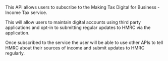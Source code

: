 This API allows users to subscribe to the Making Tax Digital for Business - Income Tax service.

This will allow users to maintain digital accounts using third party applications and opt-in
to submitting regular updates to HMRC via the application.

Once subscribed to the service the user will be able to use other APIs to tell HMRC about their
sources of income and submit updates to HMRC regularly.